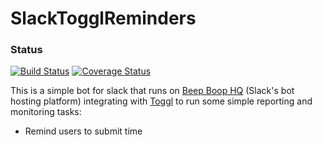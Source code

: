 # SlackTogglReminders

### Status
[![Build Status](https://travis-ci.org/mrking/SlackTogglReminders.png)](https://travis-ci.org/mrking/SlackTogglReminders) [![Coverage Status](https://coveralls.io/repos/github/mrking/SlackTogglReminders/badge.svg?branch=master)](https://coveralls.io/github/mrking/SlackTogglReminders?branch=master)

This is a simple bot for slack that runs on [Beep Boop HQ](http://beepboophq.com) (Slack's bot hosting platform) integrating with [Toggl](http://toggl.com) to run some simple reporting and monitoring tasks:

  - Remind users to submit time
